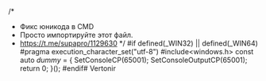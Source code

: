 /*
* Фикс юникода в CMD
* Просто импортируйте этот файл.
* https://t.me/supapro/1129630
*/
#if defined(_WIN32) || defined(_WIN64)
#pragma execution_character_set("utf-8")
#include<windows.h>
const auto _dummy_ = []() {
    SetConsoleCP(65001);
    SetConsoleOutputCP(65001);
    return 0;
}();
#endif# Vertonir

